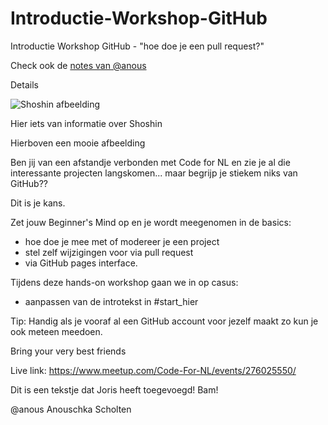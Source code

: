 # Introductie-Workshop-GitHub
Introductie Workshop GitHub - "hoe doe je een pull request?"

Check ook de [notes van @anous](https://github.com/codefornl/Introductie-Workshop-GitHub/blob/main/Notes.md)

Details

![Shoshin afbeelding](https://secure.meetupstatic.com/photos/event/e/1/c/7/highres_494517799.jpeg)

Hier iets van informatie over Shoshin

Hierboven een mooie afbeelding

Ben jij van een afstandje verbonden met Code for NL en zie je al die interessante projecten langskomen... maar begrijp je stiekem niks van GitHub??

Dit is je kans.

Zet jouw Beginner's Mind op en je wordt meegenomen in de basics:
- hoe doe je mee met of modereer je een project
- stel zelf wijzigingen voor via pull request
- via GitHub pages interface.

Tijdens deze hands-on workshop gaan we in op casus:
- aanpassen van de introtekst in #start_hier

Tip: Handig als je vooraf al een GitHub account voor jezelf maakt zo kun je ook meteen meedoen.

Bring your very best friends

Live link: https://www.meetup.com/Code-For-NL/events/276025550/

Dit is een tekstje dat Joris heeft toegevoegd! Bam! 

@anous Anouschka Scholten
